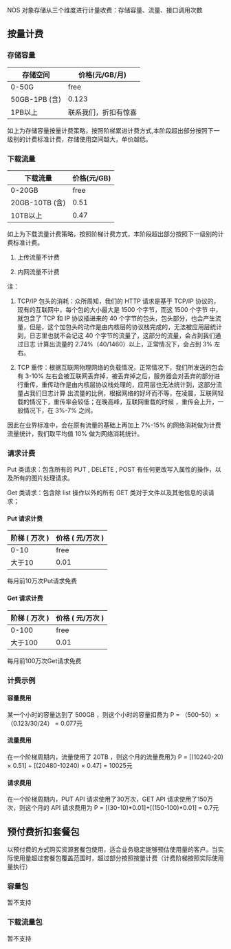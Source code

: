 NOS 对象存储从三个维度进行计量收费：存储容量、流量、接口调用次数

## 按量计费

### 存储容量
|**存储空间**|	  **价格(元/GB/月)**     |
|------------|---------------------------|
|0-50G|	free|
|50GB-1PB (含)|	0.123|
|1PB以上|	联系我们，折扣有惊喜|
如上为存储容量按量计费策略，按照阶梯累进计费方式,本阶段超出部分按照下一级别的计费标准计费，存储使用空间越大，单价越低。

### 下载流量
|**下载流量**|**价格(元/GB)**|
|------------|---------------|
|0-20GB|	free|
|20GB-10TB (含)|	0.51|
|10TB以上|	0.47|
如上为下载流量计费策略，按照阶梯计费方式，本阶段超出部分按照下一级别的计费标准计费。

1. 上传流量不计费

2. 内网流量不计费

注：

1. TCP/IP 包头的消耗：众所周知，我们的 HTTP 请求是基于 TCP/IP 协议的，现有的互联网中，每个包的大小最大是 1500 个字节，而这 1500 个字节 中，就包含了 TCP 和 IP 协议插进来的 40 个字节的包头，包头部分，也会产生流量，但是，这个加包头的动作是由内核层的协议栈完成的，无法被应用层统计到，日志里也就不会记这 40 个字节的流量了，这部分的流量，会占到我们通过日志 计算出流量的 2.74%（40/1460）以上，正常情况下，会占到 3% 左右。

2. TCP 重传：根据互联网物理网络的负载情况，正常情况下，我们所发送的包会有 3-10% 左右会被互联网丢弃掉，被丢弃掉之后，服务器会对丢弃的部分进行重传，重传动作是由内核层协议栈处理的，应用层也无法统计到，这部分流量占我们日志计算 出流量的比例，根据网络的好坏而不等，在凌晨，互联网轻载的情况下，重传率会较低；在晚高峰，互联网重载的时候 ，重传会上升，一般情况下，在 3%-7% 之间。

因此在业界标准中，会在原有流量的基础上再加上 7%-15% 的网络消耗做为计费流量统计，我们取平均值 10% 做为网络消耗统计。

### 请求计费
Put 类请求：包含所有的 PUT , DELETE , POST 有任何更改写入属性的操作，以及所有的图片处理请求。

Get 类请求：包含除 list 操作以外的所有 GET 类对于文件以及其他信息的读请求；

#### Put 请求计费

|**阶梯 ( 万次 )**|**价格 ( 元/万次 )**|
|-----------------|--------------------|
|0-10|	free|
|大于10|	0.01|
每月前10万次Put请求免费

#### Get 请求计费

|**阶梯 ( 万次 )**|**价格 ( 元/万次 )**|
|-----------------|--------------------|
|0-100|	free|
|大于100|	0.01|
每月前100万次Get请求免费

### 计费示例
#### 容量费用

某一个小时的容量达到了 500GB ，则这个小时的容量扣费为 P = （500-50）× （0.123/30/24） = 0.077元

#### 流量费用

在一个阶梯周期内，流量使用了 20TB ，则这个月的流量费用为 P = [(10240-20) × 0.51] + [(20480-10240) × 0.47] = 10025元

#### 请求费用

在一个阶梯周期内，PUT API 请求使用了30万次，GET API 请求使用了150万次，则这个月的 API 请求费用为 P = [(30-10)*0.01]+[(150-100)*0.01] = 0.7元

## 预付费折扣套餐包

以预付费的方式购买资源套餐包使用，适合业务稳定能够预估使用量的客户。当实际使用量超过套餐包覆盖范围时，超过部分按照按量计费（计费阶梯按照实际使用量执行）

### 容量包
暂不支持

### 下载流量包
暂不支持